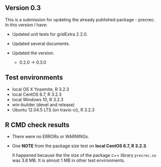 ## Version 0.3
This is a submission for updating the already published package - precrec.
In this version I have:

* Updated unit tests for gridExtra 2.2.0.

* Updated several documents.

* Updated the version.
    
    * 0.2.0 -> 0.3.0
    
## Test environments
* local OS X Yosemite, R 3.2.3
* local CentOS 6.7, R 3.2.3
* local Windows 10, R 3.2.3
* win-builder (devel and release)
* Ubuntu 12.04.5 LTS (on travis-ci), R 3.2.3

## R CMD check results
* There were no ERRORs or WARNINGs.

* One **NOTE** from the package size test on **local CentOS 6.7, R 3.2.3**.
  
    It happened because the the size of the package c++ library `precrec.so` was 3.8 MB. 
    It is almost 1 MB in other test environments.
